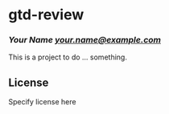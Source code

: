 # gtd-review
### _Your Name <your.name@example.com>_

This is a project to do ... something.

## License

Specify license here


